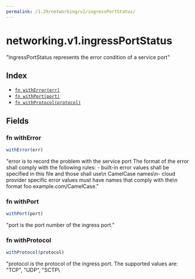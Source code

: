 ```yaml
---
permalink: /1.29/networking/v1/ingressPortStatus/
---
```


# networking.v1.ingressPortStatus

"IngressPortStatus represents the error condition of a service port"

## Index

* [`fn withError(err)`](#fn-witherror)
* [`fn withPort(port)`](#fn-withport)
* [`fn withProtocol(protocol)`](#fn-withprotocol)

## Fields

### fn withError

```ts
withError(err)
```

"error is to record the problem with the service port The format of the error shall comply with the following rules: - built-in error values shall be specified in this file and those shall use\n  CamelCase names\n- cloud provider specific error values must have names that comply with the\n  format foo.example.com/CamelCase."

### fn withPort

```ts
withPort(port)
```

"port is the port number of the ingress port."

### fn withProtocol

```ts
withProtocol(protocol)
```

"protocol is the protocol of the ingress port. The supported values are: \"TCP\", \"UDP\", \"SCTP\
